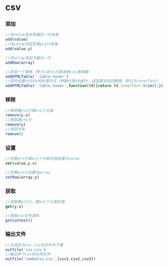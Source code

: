 # csv

### 添加 ###
```javascript
//将value添加至最后一行末尾
add(value)
//将value添加至第y+1行末尾
add(value,y)

//将array添加为最后一行
addRow(array)

//添加一个表格（传入table元素或者css选择器）
addHTMLTable('.table.hover')
//同时设置td与th的处理方式（参数代表td或th，返回要添加的数据，默认为innerText）
addHTMLTable('.table.hover',function(td){return td.innerText.trim();})
```
### 移除 ###
```javascript
//移除第y+1行第x+1个元素
remove(y,x)
//移除第y+1行
remove(y)
//清空所有
remove()
```
### 设置 ###
```javascript
//将第y+1行第x+1个元素的值设置为value
set(value,y,x)

//将第y+1行设置为array
setRow(array,y)
```
### 获取 ###
```javascript
//获取第y+1行，第x+1个元素的值
get(y,x)

//获取csv文件源码
getContext()
```
### 输出文件 ###
```javascript
//生成名为csv.csv的文件并下载
outfile('csv.csv')
//输出多个csv拼合的文件
outfile('comboCsv.csv',[csv1,csv2,csv3])
```
